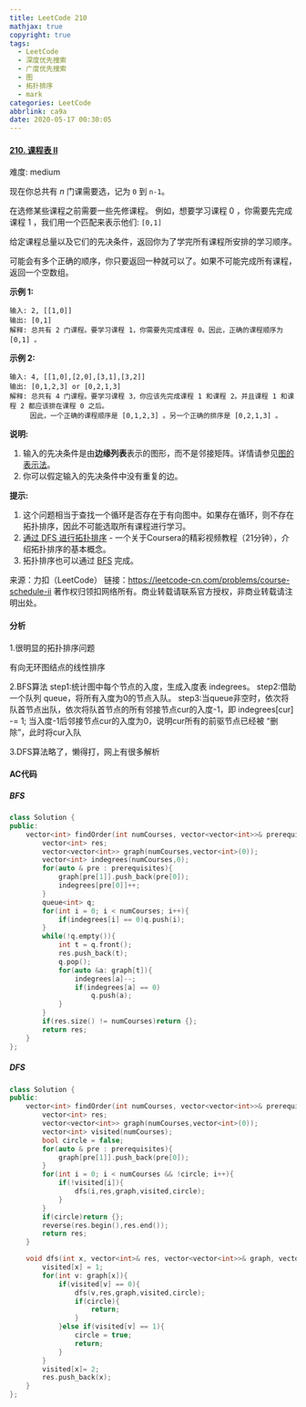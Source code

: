 ```yaml
---
title: LeetCode 210
mathjax: true
copyright: true
tags:
  - LeetCode
  - 深度优先搜索
  - 广度优先搜索
  - 图
  - 拓扑排序
  - mark
categories: LeetCode
abbrlink: ca9a
date: 2020-05-17 00:30:05
---
```


#### [210. 课程表 II](https://leetcode-cn.com/problems/course-schedule-ii/)

难度: medium

现在你总共有 *n* 门课需要选，记为 `0` 到 `n-1`。

在选修某些课程之前需要一些先修课程。 例如，想要学习课程 0 ，你需要先完成课程 1 ，我们用一个匹配来表示他们: `[0,1]`

给定课程总量以及它们的先决条件，返回你为了学完所有课程所安排的学习顺序。

可能会有多个正确的顺序，你只要返回一种就可以了。如果不可能完成所有课程，返回一个空数组。

**示例 1:**

```
输入: 2, [[1,0]] 
输出: [0,1]
解释: 总共有 2 门课程。要学习课程 1，你需要先完成课程 0。因此，正确的课程顺序为 [0,1] 。
```

<!--more-->

**示例 2:**

```
输入: 4, [[1,0],[2,0],[3,1],[3,2]]
输出: [0,1,2,3] or [0,2,1,3]
解释: 总共有 4 门课程。要学习课程 3，你应该先完成课程 1 和课程 2。并且课程 1 和课程 2 都应该排在课程 0 之后。
     因此，一个正确的课程顺序是 [0,1,2,3] 。另一个正确的排序是 [0,2,1,3] 。
```

**说明:**

1. 输入的先决条件是由**边缘列表**表示的图形，而不是邻接矩阵。详情请参见[图的表示法](http://blog.csdn.net/woaidapaopao/article/details/51732947)。
2. 你可以假定输入的先决条件中没有重复的边。

**提示:**

1. 这个问题相当于查找一个循环是否存在于有向图中。如果存在循环，则不存在拓扑排序，因此不可能选取所有课程进行学习。
2. [通过 DFS 进行拓扑排序](https://www.coursera.org/specializations/algorithms) - 一个关于Coursera的精彩视频教程（21分钟），介绍拓扑排序的基本概念。
3. 拓扑排序也可以通过 [BFS](https://baike.baidu.com/item/宽度优先搜索/5224802?fr=aladdin&fromid=2148012&fromtitle=广度优先搜索) 完成。

来源：力扣（LeetCode）
链接：https://leetcode-cn.com/problems/course-schedule-ii
著作权归领扣网络所有。商业转载请联系官方授权，非商业转载请注明出处。

#### 分析

1.很明显的拓扑排序问题

有向无环图结点的线性排序

2.BFS算法
step1:统计图中每个节点的入度，生成入度表 indegrees。
step2:借助一个队列 queue，将所有入度为0的节点入队。
step3:当queue非空时，依次将队首节点出队，依次将队首节点的所有邻接节点cur的入度-1，即 indegrees[cur] -= 1;
当入度-1后邻接节点cur的入度为0，说明cur所有的前驱节点已经被 “删除”，此时将cur入队

3.DFS算法略了，懒得打，网上有很多解析

#### AC代码

##### BFS

```c++
class Solution {
public:
    vector<int> findOrder(int numCourses, vector<vector<int>>& prerequisites) {
        vector<int> res;
        vector<vector<int>> graph(numCourses,vector<int>(0));
        vector<int> indegrees(numCourses,0);
        for(auto & pre : prerequisites){
            graph[pre[1]].push_back(pre[0]);
            indegrees[pre[0]]++;
        }
        queue<int> q;
        for(int i = 0; i < numCourses; i++){
            if(indegrees[i] == 0)q.push(i);
        }
        while(!q.empty()){
            int t = q.front();
            res.push_back(t);
            q.pop();
            for(auto &a: graph[t]){
                indegrees[a]--;
                if(indegrees[a] == 0)
                    q.push(a);
            }
        }
        if(res.size() != numCourses)return {};
        return res;
    }
};
```

##### DFS

```c++
class Solution {
public:
    vector<int> findOrder(int numCourses, vector<vector<int>>& prerequisites) {
        vector<int> res;
        vector<vector<int>> graph(numCourses,vector<int>(0));
        vector<int> visited(numCourses);
        bool circle = false;
        for(auto & pre : prerequisites){
            graph[pre[1]].push_back(pre[0]);
        }
        for(int i = 0; i < numCourses && !circle; i++){
            if(!visited[i]){
                dfs(i,res,graph,visited,circle);
            }
        }
        if(circle)return {};
        reverse(res.begin(),res.end());
        return res;
    }

    void dfs(int x, vector<int>& res, vector<vector<int>>& graph, vector<int>& visited, bool& circle){
        visited[x] = 1;
        for(int v: graph[x]){
            if(visited[v] == 0){
                dfs(v,res,graph,visited,circle);
                if(circle){
                    return;
                }
            }else if(visited[v] == 1){
                circle = true;
                return;
            }
        }
        visited[x]= 2;
        res.push_back(x);
    }
};
```
